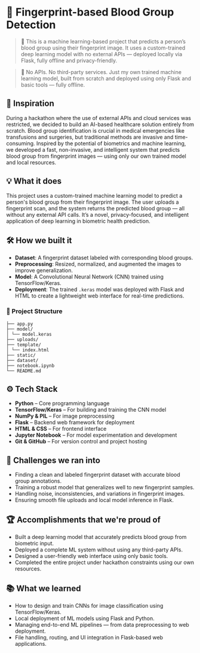 # 🧬 Fingerprint-based Blood Group Detection

> 🎯 This is a machine learning-based project that predicts a person’s blood group using their fingerprint image. It uses a custom-trained deep learning model with no external APIs — deployed locally via Flask, fully offline and privacy-friendly.

> 🚫 No APIs. No third-party services. Just my own trained machine learning model, built from scratch and deployed using only Flask and basic tools — fully offline.

## 🚀 Inspiration
During a hackathon where the use of external APIs and cloud services was restricted, we decided to build an AI-based healthcare solution entirely from scratch. Blood group identification is crucial in medical emergencies like transfusions and surgeries, but traditional methods are invasive and time-consuming. Inspired by the potential of biometrics and machine learning, we developed a fast, non-invasive, and intelligent system that predicts blood group from fingerprint images — using only our own trained model and local resources.

## 💡 What it does
This project uses a custom-trained machine learning model to predict a person's blood group from their fingerprint image. The user uploads a fingerprint scan, and the system returns the predicted blood group — all without any external API calls. It’s a novel, privacy-focused, and intelligent application of deep learning in biometric health prediction.

## 🛠️ How we built it
- **Dataset**: A fingerprint dataset labeled with corresponding blood groups.
- **Preprocessing**: Resized, normalized, and augmented the images to improve generalization.
- **Model**: A Convolutional Neural Network (CNN) trained using TensorFlow/Keras.
- **Deployment**: The trained `.keras` model was deployed with Flask and HTML to create a lightweight web interface for real-time predictions.

### 📁 Project Structure

```
├── app.py
├── model/
│ └── model.keras
├── uploads/
├── template/
│ └── index.html
├── static/
├── dataset/
├── notebook.ipynb
└── README.md
```

## ⚙️ Tech Stack
- **Python** – Core programming language
- **TensorFlow/Keras** – For building and training the CNN model
- **NumPy & PIL** – For image preprocessing
- **Flask** – Backend web framework for deployment
- **HTML & CSS** – For frontend interface
- **Jupyter Notebook** – For model experimentation and development
- **Git & GitHub** – For version control and project hosting

## 🚧 Challenges we ran into
- Finding a clean and labeled fingerprint dataset with accurate blood group annotations.
- Training a robust model that generalizes well to new fingerprint samples.
- Handling noise, inconsistencies, and variations in fingerprint images.
- Ensuring smooth file uploads and local model inference in Flask.

## 🏆 Accomplishments that we're proud of
- Built a deep learning model that accurately predicts blood group from biometric input.
- Deployed a complete ML system without using any third-party APIs.
- Designed a user-friendly web interface using only basic tools.
- Completed the entire project under hackathon constraints using our own resources.

## 📚 What we learned
- How to design and train CNNs for image classification using TensorFlow/Keras.
- Local deployment of ML models using Flask and Python.
- Managing end-to-end ML pipelines — from data preprocessing to web deployment.
- File handling, routing, and UI integration in Flask-based web applications.
